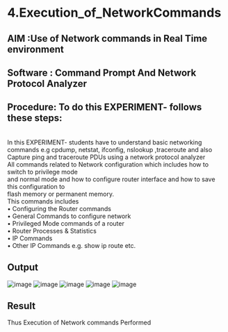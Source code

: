 # 4.Execution_of_NetworkCommands
## AIM :Use of Network commands in Real Time environment
## Software : Command Prompt And Network Protocol Analyzer
## Procedure: To do this EXPERIMENT- follows these steps:
<BR>
In this EXPERIMENT- students have to understand basic networking commands e.g cpdump, netstat, ifconfig, nslookup ,traceroute and also Capture ping and traceroute PDUs using a network protocol analyzer 
<BR>
All commands related to Network configuration which includes how to switch to privilege mode
<BR>
and normal mode and how to configure router interface and how to save this configuration to
<BR>
flash memory or permanent memory.
<BR>
This commands includes
<BR>
• Configuring the Router commands
<BR>
• General Commands to configure network
<BR>
• Privileged Mode commands of a router 
<BR>
• Router Processes & Statistics
<BR>
• IP Commands
<BR>
• Other IP Commands e.g. show ip route etc.
<BR>

## Output
![image](https://github.com/user-attachments/assets/5f139b7c-74f5-4a62-8e65-a0bce881e86b)
![image](https://github.com/user-attachments/assets/87ad9952-2271-46dd-a84e-a65ba28381f3)
![image](https://github.com/user-attachments/assets/fc9ab778-28e7-4e0f-9813-8750fc3d1eb5)
![image](https://github.com/user-attachments/assets/984542e7-e8c2-4caf-95f1-47e8dc729452)
![image](https://github.com/user-attachments/assets/53a32a3c-031d-4e23-adda-6386575f4498)





## Result
Thus Execution of Network commands Performed 
